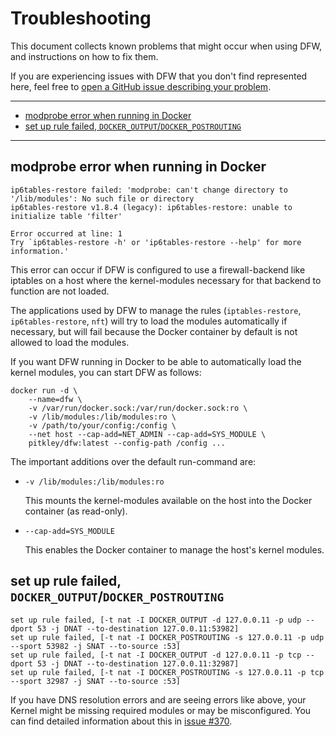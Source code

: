 # Troubleshooting

This document collects known problems that might occur when using DFW, and instructions on how to fix them.

If you are experiencing issues with DFW that you don't find represented here, feel free to [open a GitHub issue describing your problem](https://github.com/pitkley/dfw/issues/new).

---

* [modprobe error when running in Docker](#modprobe-error-when-running-in-docker)
* [set up rule failed, `DOCKER_OUTPUT`/`DOCKER_POSTROUTING`](#set-up-rule-failed-docker_outputdocker_postrouting)

---

## modprobe error when running in Docker

```
ip6tables-restore failed: 'modprobe: can't change directory to '/lib/modules': No such file or directory
ip6tables-restore v1.8.4 (legacy): ip6tables-restore: unable to initialize table 'filter'

Error occurred at line: 1
Try `ip6tables-restore -h' or 'ip6tables-restore --help' for more information.'
```

This error can occur if DFW is configured to use a firewall-backend like iptables on a host where the kernel-modules necessary for that backend to function are not loaded.

The applications used by DFW to manage the rules (`iptables-restore`, `ip6tables-restore`, `nft`) will try to load the modules automatically if necessary, but will fail because the Docker container by default is not allowed to load the modules.

If you want DFW running in Docker to be able to automatically load the kernel modules, you can start DFW as follows:

```
docker run -d \
    --name=dfw \
    -v /var/run/docker.sock:/var/run/docker.sock:ro \
    -v /lib/modules:/lib/modules:ro \
    -v /path/to/your/config:/config \
    --net host --cap-add=NET_ADMIN --cap-add=SYS_MODULE \
    pitkley/dfw:latest --config-path /config ...
```

The important additions over the default run-command are:

* `-v /lib/modules:/lib/modules:ro`

    This mounts the kernel-modules available on the host into the Docker container (as read-only).

* `--cap-add=SYS_MODULE`

    This enables the Docker container to manage the host's kernel modules.

## set up rule failed, `DOCKER_OUTPUT`/`DOCKER_POSTROUTING`

```
set up rule failed, [-t nat -I DOCKER_OUTPUT -d 127.0.0.11 -p udp --dport 53 -j DNAT --to-destination 127.0.0.11:53982]
set up rule failed, [-t nat -I DOCKER_POSTROUTING -s 127.0.0.11 -p udp --sport 53982 -j SNAT --to-source :53]
set up rule failed, [-t nat -I DOCKER_OUTPUT -d 127.0.0.11 -p tcp --dport 53 -j DNAT --to-destination 127.0.0.11:32987]
set up rule failed, [-t nat -I DOCKER_POSTROUTING -s 127.0.0.11 -p tcp --sport 32987 -j SNAT --to-source :53]
```

If you have DNS resolution errors and are seeing errors like above, your Kernel might be missing required modules or may be misconfigured.
You can find detailed information about this in [issue #370].

[issue #370]: https://github.com/pitkley/dfw/issues/370#issuecomment-766272308
